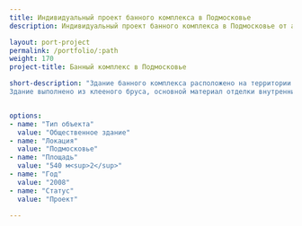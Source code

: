 ```yaml
---
title: Индивидуальный проект банного комплекса в Подмосковье
description: Индивидуальный проект банного комплекса в Подмосковье от архитектурного бюро А510. Индивидуальное проектирование на заказ.

layout: port-project
permalink: /portfolio/:path
weight: 170
project-title: Банный комплекс в Подмосковье

short-description: "Здание банного комплекса расположено на территории закрытого поселка в Подмосковье. Комплекс включает в себя все возможные помещения для увеселительного времяпрепровождения, доступного сильным мира сего - бани, сауны, бильярдные и так далее.
Здание выполнено из клееного бруса, основной материал отделки внутренних помещений - шкуры медведей. Материал отделки был предоставлен заказчиком."


options:
- name: "Тип объекта"
  value: "Общественное здание"
- name: "Локация"
  value: "Подмосковье"
- name: "Площадь"
  value: "540 м<sup>2</sup>"
- name: "Год"
  value: "2008"
- name: "Статус"
  value: "Проект"

---
```

